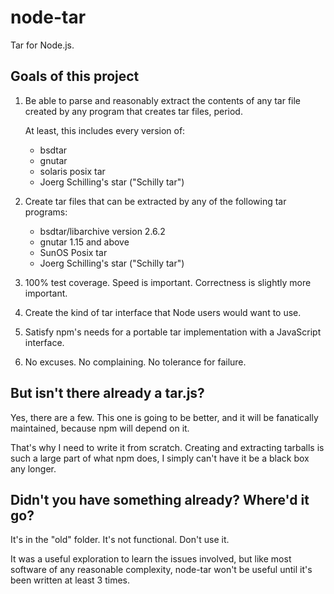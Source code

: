 # node-tar

Tar for Node.js.

## Goals of this project

1. Be able to parse and reasonably extract the contents of any tar file
   created by any program that creates tar files, period.

    At least, this includes every version of:

    * bsdtar
    * gnutar
    * solaris posix tar
    * Joerg Schilling's star ("Schilly tar")

2. Create tar files that can be extracted by any of the following tar
   programs:

    * bsdtar/libarchive version 2.6.2
    * gnutar 1.15 and above
    * SunOS Posix tar
    * Joerg Schilling's star ("Schilly tar")

3. 100% test coverage.  Speed is important.  Correctness is slightly
   more important.

4. Create the kind of tar interface that Node users would want to use.

5. Satisfy npm's needs for a portable tar implementation with a
   JavaScript interface.

6. No excuses.  No complaining.  No tolerance for failure.

## But isn't there already a tar.js?

Yes, there are a few.  This one is going to be better, and it will be
fanatically maintained, because npm will depend on it.

That's why I need to write it from scratch.  Creating and extracting
tarballs is such a large part of what npm does, I simply can't have it
be a black box any longer.

## Didn't you have something already?  Where'd it go?

It's in the "old" folder.  It's not functional.  Don't use it.

It was a useful exploration to learn the issues involved, but like most
software of any reasonable complexity, node-tar won't be useful until
it's been written at least 3 times.
